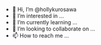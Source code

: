 - 👋 Hi, I’m @hollykurosawa
- 👀 I’m interested in ...
- 🌱 I’m currently learning ...
- 💞️ I’m looking to collaborate on ...
- 📫 How to reach me ...

<!---
hollykurosawa/hollykurosawa is a ✨ special ✨ repository because its `README.md` (this file) appears on your GitHub profile.
You can click the Preview link to take a look at your changes.
--->
